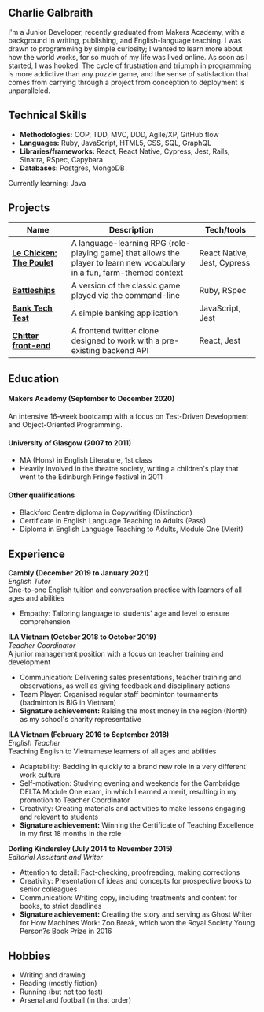 ## Charlie Galbraith

I'm a Junior Developer, recently graduated from Makers Academy, with a background in writing, publishing, and English-language teaching. I was drawn to programming by simple curiosity; I wanted to learn more about how the world works, for so much of my life was lived online. As soon as I started, I was hooked. The cycle of frustration and triumph in programming is more addictive than any puzzle game, and the sense of satisfaction that comes from carrying through a project from conception to deployment is unparalleled.  

## Technical Skills

- **Methodologies:** OOP, TDD, MVC, DDD, Agile/XP, GitHub flow  
- **Languages:** Ruby, JavaScript, HTML5, CSS, SQL, GraphQL  
- **Libraries/frameworks:** React, React Native, Cypress, Jest, Rails, Sinatra, RSpec, Capybara  
- **Databases:** Postgres, MongoDB  

Currently learning: Java  

## Projects

| Name                         | Description       | Tech/tools        |
| ---------------------------- | ----------------- | ----------------- |
| **[Le Chicken: The Poulet](https://github.com/emilyalice2708/le-chicken)**   |  A language-learning RPG (role-playing game) that allows the player to learn new vocabulary in a fun, farm-themed context | React Native, Jest, Cypress |
| **[Battleships](https://github.com/charlie-galb/Battleships)** | A version of the classic game played via the command-line | Ruby, RSpec             |
| **[Bank Tech Test](https://github.com/charlie-galb/bank-tech-test)** | A simple banking application | JavaScript, Jest              |
| **[Chitter front-end](https://github.com/charlie-galb/chitter-frontend-react)** | A frontend twitter clone designed to work with a pre-existing backend API | React, Jest              |

## Education

#### Makers Academy (September to December 2020)

An intensive 16-week bootcamp with a focus on Test-Driven Development and Object-Oriented Programming.  

#### University of Glasgow (2007 to 2011)

- MA (Hons) in English Literature, 1st class
- Heavily involved in the theatre society, writing a children's play that went to the Edinburgh Fringe festival in 2011

#### Other qualifications

- Blackford Centre diploma in Copywriting (Distinction)    
- Certificate in English Language Teaching to Adults (Pass)       
- Diploma in English Language Teaching to Adults, Module One (Merit)

## Experience

**Cambly (December 2019 to January 2021)**  
*English Tutor*   
One-to-one English tuition and conversation practice with learners of all ages and abilities
- Empathy: Tailoring language to students' age and level to ensure comprehension

**ILA Vietnam (October 2018 to October 2019)**  
*Teacher Coordinator*  
A junior management position with a focus on teacher training and development
- Communication: Delivering sales presentations, teacher training and observations, as well as giving feedback and disciplinary actions
- Team Player: Organised regular staff badminton tournaments (badminton is BIG in Vietnam)
- **Signature achievement:** Raising the most money in the region (North) as my school's charity
representative

**ILA Vietnam (February 2016 to September 2018)**  
*English Teacher*  
Teaching English to Vietnamese learners of all ages and abilities
- Adaptability: Bedding in quickly to a brand new role in a very different work culture
- Self-motivation: Studying evening and weekends for the Cambridge DELTA Module One exam, in which I
earned a merit, resulting in my promotion to Teacher Coordinator
- Creativity: Creating materials and activities to make lessons engaging and relevant to students
- **Signature achievement:** Winning the Certificate of Teaching Excellence in my first 18 months in the role

**Dorling Kindersley (July 2014 to November 2015)**  
*Editorial Assistant and Writer* 
- Attention to detail: Fact-checking, proofreading, making corrections
- Creativity: Presentation of ideas and concepts for prospective books to senior colleagues
- Communication: Writing copy, including treatments and content for books, to strict deadlines
- **Signature achievement:** Creating the story and serving as Ghost Writer for How Machines Work: Zoo
Break, which won the Royal Society Young Person?s Book Prize in 2016

## Hobbies

- Writing and drawing
- Reading (mostly fiction)
- Running (but not too fast)
- Arsenal and football (in that order)
